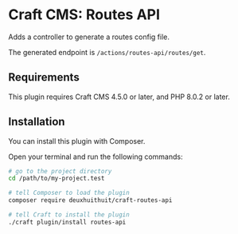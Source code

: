 # Craft CMS: Routes API

Adds a controller to generate a routes config file.

The generated endpoint is `/actions/routes-api/routes/get`.

## Requirements

This plugin requires Craft CMS 4.5.0 or later, and PHP 8.0.2 or later.

## Installation

You can install this plugin with Composer.

Open your terminal and run the following commands:

```bash
# go to the project directory
cd /path/to/my-project.test

# tell Composer to load the plugin
composer require deuxhuithuit/craft-routes-api

# tell Craft to install the plugin
./craft plugin/install routes-api
```
